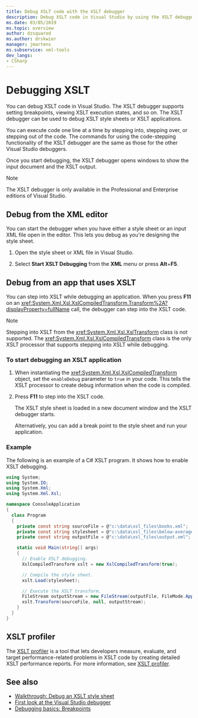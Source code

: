 ```yaml
---
title: Debug XSLT code with the XSLT debugger
description: Debug XSLT code in Visual Studio by using the XSLT debugger to step through code, set breakpoints, and view XSLT execution states.
ms.date: 03/05/2019
ms.topic: overview
author: dzsquared
ms.author: drskwier
manager: jmartens
ms.subservice: xml-tools
dev_langs:
- CSharp
---
```

# Debugging XSLT


You can debug XSLT code in Visual Studio. The XSLT debugger supports setting breakpoints, viewing XSLT execution states, and so on. The XSLT debugger can be used to debug XSLT style sheets or XSLT applications.

You can execute code one line at a time by stepping into, stepping over, or stepping out of the code. The commands for using the code-stepping functionality of the XSLT debugger are the same as those for the other Visual Studio debuggers.

Once you start debugging, the XSLT debugger opens windows to show the input document and the XSLT output.

> [!NOTE]
> The XSLT debugger is only available in the Professional and Enterprise editions of Visual Studio.

## Debug from the XML editor

You can start the debugger when you have either a style sheet or an input XML file open in the editor. This lets you debug as you're designing the style sheet.

1. Open the style sheet or XML file in Visual Studio.

1. Select **Start XSLT Debugging** from the **XML** menu or press **Alt**+**F5**.

## Debug from an app that uses XSLT

You can step into XSLT while debugging an application. When you press **F11** on an <xref:System.Xml.Xsl.XslCompiledTransform.Transform%2A?displayProperty=fullName> call, the debugger can step into the XSLT code.

> [!NOTE]
> Stepping into XSLT from the <xref:System.Xml.Xsl.XslTransform> class is not supported. The <xref:System.Xml.Xsl.XslCompiledTransform> class is the only XSLT processor that supports stepping into XSLT while debugging.

### To start debugging an XSLT application

1. When instantiating the <xref:System.Xml.Xsl.XslCompiledTransform> object, set the `enableDebug` parameter to `true` in your code. This tells the XSLT processor to create debug information when the code is compiled.

1. Press **F11** to step into the XSLT code.

   The XSLT style sheet is loaded in a new document window and the XSLT debugger starts.

   Alternatively, you can add a break point to the style sheet and run your application.

### Example

The following is an example of a C# XSLT program. It shows how to enable XSLT debugging.

```csharp
using System;
using System.IO;
using System.Xml;
using System.Xml.Xsl;

namespace ConsoleApplication
{
  class Program
  {
    private const string sourceFile = @"c:\data\xsl_files\books.xml";
    private const string stylesheet = @"c:\data\xsl_files\below-average.xsl";
    private const string outputFile = @"c:\data\xsl_files\output.xml";

    static void Main(string[] args)
    {
      // Enable XSLT debugging.
      XslCompiledTransform xslt = new XslCompiledTransform(true);

      // Compile the style sheet.
      xslt.Load(stylesheet);

      // Execute the XSLT transform.
      FileStream outputStream = new FileStream(outputFile, FileMode.Append);
      xslt.Transform(sourceFile, null, outputStream);
    }
  }
}
```

## XSLT profiler

The [XSLT profiler](../xml-tools/xslt-profiler.md) is a tool that lets developers measure, evaluate, and target performance-related problems in XSLT code by creating detailed XSLT performance reports. For more information, see [XSLT profiler](../xml-tools/xslt-profiler.md).

## See also

- [Walkthrough: Debug an XSLT style sheet](../xml-tools/walkthrough-debug-an-xslt-style-sheet.md)
- [First look at the Visual Studio debugger](../debugger/debugger-feature-tour.md)
- [Debugging basics: Breakpoints](../debugger/using-breakpoints.md)
